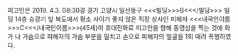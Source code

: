 피고인은 2019. 4.3. 08:30경 경기 고양시 일산동구 <<<빌딩>>>B<<</빌딩>>> 빌딩 14층 승강기 앞 복도에서 평소 사이가 좋지 않은 직장 상사인 피해자 <<<내국인이름>>>C<<</내국인이름>>>(45세)이 휴대전화로 피고인을 향해 동영상을 찍는 것에 화가 나 가슴으로 피해자의 가슴 부분을 밀치고 손으로 피해자의 얼굴을 1회 때려 폭행하였다.